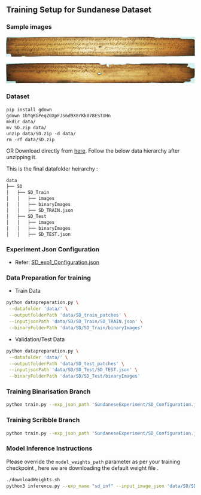 ## Training Setup for Sundanese Dataset

### Sample images
![Sample sundanese 1](assets/CB-3-18-90-7.jpg)

![Sample sundanese 2](assets/CB-3-18-90-12.jpg)

### Dataset
```
pip install gdown
gdown 1bYqKGPeqZ0XpFJS6d9X8rKk078ESTUHn
mkdir data/
mv SD.zip data/
unzip data/SD.zip -d data/
rm -rf data/SD.zip
```
OR
Download directly from [here](https://drive.google.com/file/d/1bYqKGPeqZ0XpFJS6d9X8rKk078ESTUHn/view?usp=sharing). Follow the below data hierarchy after unzipping it.

This is the final datafolder heirarchy : 
```
data
├── SD
│   ├── SD_Train
│   │   ├── images
│   │   ├── binaryImages
│   │   ├── SD_TRAIN.json
│   ├── SD_Test
│   │   ├── images
│   │   ├── binaryImages
│   │   ├── SD_TEST.json

```

### Experiment Json Configuration
- Refer: [SD_exp1_Configuration.json](SD_exp1_Configuration.json)

### Data Preparation for training
- Train Data
```bash
python datapreparation.py \
 --datafolder 'data/' \
 --outputfolderPath 'data/SD_train_patches' \
 --inputjsonPath 'data/SD/SD_Train/SD_TRAIN.json' \
 --binaryFolderPath 'data/SD/SD_Train/binaryImages'
```
- Validation/Test Data
```bash
python datapreparation.py \
 --datafolder 'data/' \
 --outputfolderPath 'data/SD_test_patches' \
 --inputjsonPath 'data/SD/SD_Test/SD_TEST.json' \
 --binaryFolderPath 'data/SD/SD_Test/binaryImages'
```

### Training Binarisation Branch
```bash
python train.py --exp_json_path 'SundaneseExperiment/SD_Configuration.json' --mode 'train' --train_binary
```

### Training Scribble Branch
```bash
python train.py --exp_json_path 'SundaneseExperiment/SD_Configuration.json' --mode 'train' --train_scribble
```

### Model Inference Instructions

Please override the `model_weights_path` parameter as per your training checkpoint , here we are downloading 
the default weight file .

```bash
./downloadWeights.sh
python3 inference.py --exp_name "sd_inf" --input_image_json 'data/SD/SD_Test/SD_TEST.json' --output_image_folder './sd_output' --model_weights_path './weightsFolder/BKS.pt' 
```
